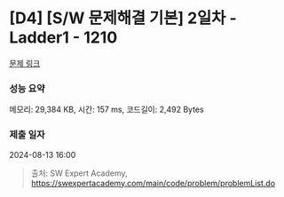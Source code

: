 # [D4] [S/W 문제해결 기본] 2일차 - Ladder1 - 1210 

[문제 링크](https://swexpertacademy.com/main/code/problem/problemDetail.do?contestProbId=AV14ABYKADACFAYh) 

### 성능 요약

메모리: 29,384 KB, 시간: 157 ms, 코드길이: 2,492 Bytes

### 제출 일자

2024-08-13 16:00



> 출처: SW Expert Academy, https://swexpertacademy.com/main/code/problem/problemList.do